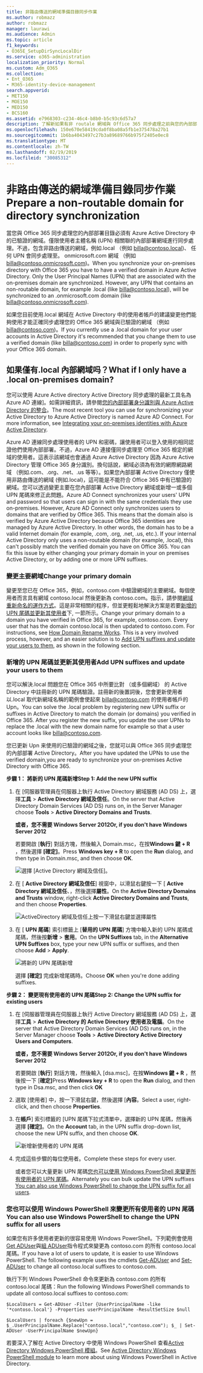```yaml
---
title: 非路由傳送的網域準備目錄同步作業
ms.author: robmazz
author: robmazz
manager: laurawi
ms.audience: Admin
ms.topic: article
f1_keywords:
- O365E_SetupDirSyncLocalDir
ms.service: o365-administration
localization_priority: Normal
ms.custom: Adm_O365
ms.collection:
- Ent_O365
- M365-identity-device-management
search.appverid:
- MET150
- MOE150
- MED150
- BCS160
ms.assetid: e7968303-c234-46c4-b8b0-b5c93c6d57a7
description: 了解新如果有非 routale 網域與 Office 365 同步處理之前與您的內部部署使用者相關聯。
ms.openlocfilehash: 150e670e58419cda0f8ba08a5fb1e375478a27b1
ms.sourcegitcommit: 1b6ba4043497c27b3a89689766b975f2405e0ec8
ms.translationtype: MT
ms.contentlocale: zh-TW
ms.lasthandoff: 02/19/2019
ms.locfileid: "30085312"
---
```

# <a name="prepare-a-non-routable-domain-for-directory-synchronization"></a><span data-ttu-id="d1944-103">非路由傳送的網域準備目錄同步作業</span><span class="sxs-lookup"><span data-stu-id="d1944-103">Prepare a non-routable domain for directory synchronization</span></span>
<span data-ttu-id="d1944-p101">當您與 Office 365 同步處理您的內部部署目錄必須有 Azure Active Directory 中的已驗證的網域。僅限使用者主體名稱 (UPN) 相關聯的內部部署網域進行同步處理。不過，包含非路由傳送的網域，例如.local （例如 billa@contoso.local)、 任何 UPN 會同步處理至。 onmicrosoft.com 網域 （例如 billa@contoso.onmicrosoft.com)。</span><span class="sxs-lookup"><span data-stu-id="d1944-p101">When you synchronize your on-premises directory with Office 365 you have to have a verified domain in Azure Active Directory. Only the User Principal Names (UPN) that are associated with the on-premises domain are synchronized. However, any UPN that contains an non-routable domain, for example .local (like billa@contoso.local), will be synchronized to an .onmicrosoft.com domain (like billa@contoso.onmicrosoft.com).</span></span> 

<span data-ttu-id="d1944-107">如果您目前使用.local 網域在 Active Directory 中的使用者帳戶的建議變更他們能夠使用才能正確同步處理您的 Office 365 網域與已驗證的網域 （例如 billa@contoso.com)。</span><span class="sxs-lookup"><span data-stu-id="d1944-107">If you currently use a .local domain for your user accounts in Active Directory it's recommended that you change them to use a verified domain (like billa@contoso.com) in order to properly sync with your Office 365 domain.</span></span>
  
## <a name="what-if-i-only-have-a-local-on-premises-domain"></a><span data-ttu-id="d1944-108">如果僅有.local 內部網域吗？</span><span class="sxs-lookup"><span data-stu-id="d1944-108">What if I only have a .local on-premises domain?</span></span>

<span data-ttu-id="d1944-p102">您可以使用 Azure Active directory Active Directory 同步處理的最新工具名為 Azure AD 連線]。如需詳細資訊，請參閱[您的內部部署身分識別與 Azure Active Directory 的整合](https://docs.microsoft.com/azure/architecture/reference-architectures/identity/azure-ad)。</span><span class="sxs-lookup"><span data-stu-id="d1944-p102">The most recent tool you can use for synchronizing your Active Directory to Azure Active Directory is named Azure AD Connect. For more information, see [Integrating your on-premises identities with Azure Active Directory](https://docs.microsoft.com/azure/architecture/reference-architectures/identity/azure-ad).</span></span>
  
<span data-ttu-id="d1944-p103">Azure AD 連線同步處理使用者的 UPN 和密碼，讓使用者可以登入使用的相同認證他們使用內部部署。不過，Azure AD 連接僅同步處理至 Office 365 檢定的網域的使用者。這表示該網域也會通過 Azure Active Directory 因為 Azure Active Directory 管理 Office 365 身分識別。換句話說，網域必須為有效的網際網路網域 （例如.com、.org、.net、.us 等等）。如果您內部部署 Active Directory 僅使用非路由傳送的網域 (例如.local)，這可能是不能符合 Office 365 中有已驗證的網域。您可以透過變更主要在您內部部署 Active Directory 網域或新增一或多個 UPN 尾碼來修正此問題。</span><span class="sxs-lookup"><span data-stu-id="d1944-p103">Azure AD Connect synchronizes your users' UPN and password so that users can sign in with the same credentials they use on-premises. However, Azure AD Connect only synchronizes users to domains that are verified by Office 365. This means that the domain also is verified by Azure Active Directory because Office 365 identities are managed by Azure Active Directory. In other words, the domain has to be a valid Internet domain (for example, .com, .org, .net, .us, etc.). If your internal Active Directory only uses a non-routable domain (for example, .local), this can't possibly match the verified domain you have on Office 365. You can fix this issue by either changing your primary domain in your on premises Active Directory, or by adding one or more UPN suffixes.</span></span>
  
### <a name="change-your-primary-domain"></a><span data-ttu-id="d1944-117">**變更主要網域**</span><span class="sxs-lookup"><span data-stu-id="d1944-117">**Change your primary domain**</span></span>

<span data-ttu-id="d1944-p104">變更至您已在 Office 365，例如，contoso.com 中驗證網域的主要網域。每個使用者而言具有網域 contoso.local 然後更新為 contoso.com。指示，請參閱[網域重新命名的運作方式](https://go.microsoft.com/fwlink/p/?LinkId=624174)。這是非常相關的程序，但並更輕鬆地解決方案是若要[新增的 UPN 尾碼並更新其使用者](prepare-a-non-routable-domain-for-directory-synchronization.md#bk_register)下, 一節所示。</span><span class="sxs-lookup"><span data-stu-id="d1944-p104">Change your primary domain to a domain you have verified in Office 365, for example, contoso.com. Every user that has the domain contoso.local is then updated to contoso.com. For instructions, see [How Domain Rename Works](https://go.microsoft.com/fwlink/p/?LinkId=624174). This is a very involved process, however, and an easier solution is to [Add UPN suffixes and update your users to them](prepare-a-non-routable-domain-for-directory-synchronization.md#bk_register), as shown in the following section.</span></span>
  
### <a name="add-upn-suffixes-and-update-your-users-to-them"></a><span data-ttu-id="d1944-122">**新增的 UPN 尾碼並更新其使用者**</span><span class="sxs-lookup"><span data-stu-id="d1944-122">**Add UPN suffixes and update your users to them**</span></span>

<span data-ttu-id="d1944-p105">您可以解決.local 問題您在 Office 365 中所要比對 （或多個網域） 的 Active Directory 中註冊新的 UPN 尾碼驗證。註冊新的後置詞後，您會更新使用者以.local 取代新網域名稱的範例會使起來 billa@contoso.com 的使用者帳戶的 Upn。</span><span class="sxs-lookup"><span data-stu-id="d1944-p105">You can solve the .local problem by registering new UPN suffix or suffixes in Active Directory to match the domain (or domains) you verified in Office 365. After you register the new suffix, you update the user UPNs to replace the .local with the new domain name for example so that a user account looks like billa@contoso.com.</span></span>
  
<span data-ttu-id="d1944-125">您已更新 Upn 来使用的已驗證的網域之後，您就可以與 Office 365 同步處理您的內部部署 Active Directory。</span><span class="sxs-lookup"><span data-stu-id="d1944-125">After you have updated the UPNs to use the verified domain,you are ready to synchronize your on-premises Active Directory with Office 365.</span></span>
  
 <span data-ttu-id="d1944-126">**步驟 1： 將新的 UPN 尾碼新增**</span><span class="sxs-lookup"><span data-stu-id="d1944-126">**Step 1: Add the new UPN suffix**</span></span>
  
1. <span data-ttu-id="d1944-127">在 [伺服器管理員在伺服器上執行 Active Directory 網域服務 (AD DS) 上，選擇**工具** \> **Active Directory 網域及信任**。</span><span class="sxs-lookup"><span data-stu-id="d1944-127">On the server that Active Directory Domain Services (AD DS) runs on, in the Server Manager choose **Tools** \> **Active Directory Domains and Trusts**.</span></span>
    
    <span data-ttu-id="d1944-128">**或者，您不需要 Windows Server 2012**</span><span class="sxs-lookup"><span data-stu-id="d1944-128">**Or, if you don't have Windows Server 2012**</span></span>
    
    <span data-ttu-id="d1944-129">若要開啟 [**執行**] 對話方塊，然後輸入 Domain.msc，在按**Windows 鍵 + R** ，然後選擇 **[確定]**。</span><span class="sxs-lookup"><span data-stu-id="d1944-129">Press **Windows key + R** to open the **Run** dialog, and then type in Domain.msc, and then choose **OK**.</span></span>
    
    ![選擇 [Active Directory 網域及信任]。](media/46b6e007-9741-44af-8517-6f682e0ac974.png)
  
2. <span data-ttu-id="d1944-131">在 [ **Active Directory 網域及信任**] 視窗中，以滑鼠右鍵按一下 [ **Active Directory 網域及信任**、，然後選擇**屬性**。</span><span class="sxs-lookup"><span data-stu-id="d1944-131">On the **Active Directory Domains and Trusts** window, right-click **Active Directory Domains and Trusts**, and then choose **Properties**.</span></span>
    
    ![ActiveDirectory 網域及信任上按一下滑鼠右鍵並選擇屬性](media/39d20812-ffb5-4ba9-8d7b-477377ac360d.png)
  
3. <span data-ttu-id="d1944-133">在 [ **UPN 尾碼**] 索引標籤上 [**替用的 UPN 尾碼**] 方塊中輸入新的 UPN 尾碼或尾碼，然後按**新增** \> **套用**。</span><span class="sxs-lookup"><span data-stu-id="d1944-133">On the **UPN Suffixes** tab, in the **Alternative UPN Suffixes** box, type your new UPN suffix or suffixes, and then choose **Add** \> **Apply**.</span></span>
    
    ![將新的 UPN 尾碼新增](media/a4aaf919-7adf-469a-b93f-83ef284c0915.PNG)
  
    <span data-ttu-id="d1944-135">選擇 **[確定]** 完成新增尾碼時。</span><span class="sxs-lookup"><span data-stu-id="d1944-135">Choose **OK** when you're done adding suffixes.</span></span> 
    
 <span data-ttu-id="d1944-136">**步驟 2： 變更現有使用者的 UPN 尾碼**</span><span class="sxs-lookup"><span data-stu-id="d1944-136">**Step 2: Change the UPN suffix for existing users**</span></span>
  
1. <span data-ttu-id="d1944-137">在 [伺服器管理員在伺服器上執行 Active Directory 網域服務 (AD DS) 上，選擇**工具** \> **Active Directory 的 Active Directory 使用者及電腦**。</span><span class="sxs-lookup"><span data-stu-id="d1944-137">On the server that Active Directory Domain Services (AD DS) runs on, in the Server Manager choose **Tools** \> **Active Directory Active Directory Users and Computers**.</span></span>
    
    <span data-ttu-id="d1944-138">**或者，您不需要 Windows Server 2012**</span><span class="sxs-lookup"><span data-stu-id="d1944-138">**Or, if you don't have Windows Server 2012**</span></span>
    
    <span data-ttu-id="d1944-139">若要開啟 [**執行**] 對話方塊，然後輸入 [dsa.msc]，在按**Windows 鍵 + R** ，然後按一下 [**確定]**</span><span class="sxs-lookup"><span data-stu-id="d1944-139">Press **Windows key + R** to open the **Run** dialog, and then type in Dsa.msc, and then click **OK**</span></span>
    
2. <span data-ttu-id="d1944-140">選取 [使用者] 中，按一下滑鼠右鍵，然後選擇 [**內容**。</span><span class="sxs-lookup"><span data-stu-id="d1944-140">Select a user, right-click, and then choose **Properties**.</span></span>
    
3. <span data-ttu-id="d1944-141">在**帳戶**] 索引標籤的 [UPN 尾碼下拉式清單中，選擇新的 UPN 尾碼，然後再選擇 **[確定]**。</span><span class="sxs-lookup"><span data-stu-id="d1944-141">On the **Account** tab, in the UPN suffix drop-down list, choose the new UPN suffix, and then choose **OK**.</span></span>
    
    ![新增新使用者的 UPN 尾碼](media/54876751-49f0-48cc-b864-2623c4835563.png)
  
4. <span data-ttu-id="d1944-143">完成這些步驟的每位使用者。</span><span class="sxs-lookup"><span data-stu-id="d1944-143">Complete these steps for every user.</span></span>
    
    <span data-ttu-id="d1944-144">或者您可以大量更新 UPN 尾碼[您也可以使用 Windows PowerShell 來變更所有使用者的 UPN 尾碼](prepare-a-non-routable-domain-for-directory-synchronization.md#BK_Posh)。</span><span class="sxs-lookup"><span data-stu-id="d1944-144">Alternately you can bulk update the UPN suffixes [You can also use Windows PowerShell to change the UPN suffix for all users](prepare-a-non-routable-domain-for-directory-synchronization.md#BK_Posh).</span></span>
    
### <a name="you-can-also-use-windows-powershell-to-change-the-upn-suffix-for-all-users"></a><span data-ttu-id="d1944-145">**您也可以使用 Windows PowerShell 來變更所有使用者的 UPN 尾碼**</span><span class="sxs-lookup"><span data-stu-id="d1944-145">**You can also use Windows PowerShell to change the UPN suffix for all users**</span></span>

<span data-ttu-id="d1944-p106">如果您有許多使用者更新的很容易使用 Windows PowerShell。下列範例會使用[Get ADUser](https://go.microsoft.com/fwlink/p/?LinkId=624312)與[組 ADUser](https://go.microsoft.com/fwlink/p/?LinkId=624313)指令程式來變更為 contoso.com 的所有 contoso.local 尾碼。</span><span class="sxs-lookup"><span data-stu-id="d1944-p106">If you have a lot of users to update, it is easier to use Windows PowerShell. The following example uses the cmdlets [Get-ADUser](https://go.microsoft.com/fwlink/p/?LinkId=624312) and [Set-ADUser](https://go.microsoft.com/fwlink/p/?LinkId=624313) to change all contoso.local suffixes to contoso.com.</span></span> 

<span data-ttu-id="d1944-148">執行下列 Windows PowerShell 命令來更新為 contoso.com 的所有 contoso.local 尾碼：</span><span class="sxs-lookup"><span data-stu-id="d1944-148">Run the following Windows PowerShell commands to update all contoso.local suffixes to contoso.com:</span></span>
    
  ```
  $LocalUsers = Get-ADUser -Filter {UserPrincipalName -like '*contoso.local'} -Properties userPrincipalName -ResultSetSize $null
  ```

  ```
  $LocalUsers | foreach {$newUpn = $_.UserPrincipalName.Replace("contoso.local","contoso.com"); $_ | Set-ADUser -UserPrincipalName $newUpn}
  ```
<span data-ttu-id="d1944-149">若要深入了解在 Active Directory 中使用 Windows PowerShell 查看[Active Directory Windows PowerShell 模組](https://go.microsoft.com/fwlink/p/?LinkId=624314)。</span><span class="sxs-lookup"><span data-stu-id="d1944-149">See [Active Directory Windows PowerShell module](https://go.microsoft.com/fwlink/p/?LinkId=624314) to learn more about using Windows PowerShell in Active Directory.</span></span> 

